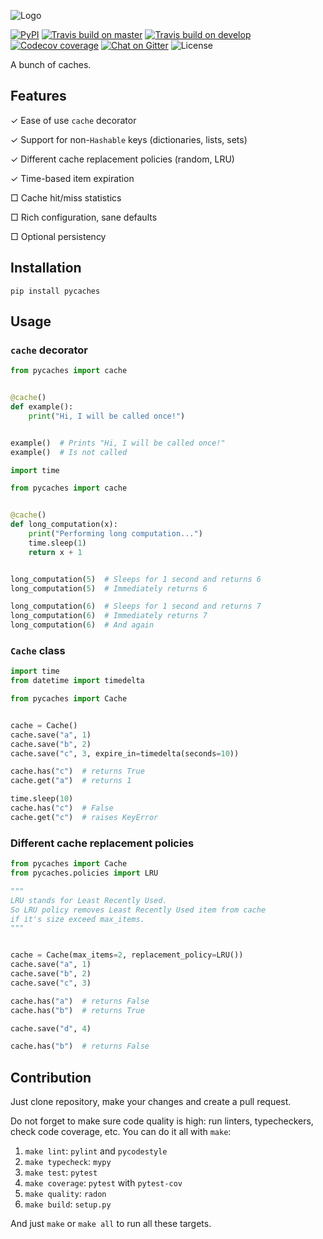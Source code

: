 ![Logo](https://raw.githubusercontent.com/codingjerk/pycaches/master/assets/social.png)

[![PyPI](https://img.shields.io/pypi/v/pycaches?style=flat-square)](https://pypi.org/project/pycaches/)
[![Travis build on master](https://img.shields.io/travis/codingjerk/pycaches/master?style=flat-square)](https://travis-ci.org/github/codingjerk/pycaches)
[![Travis build on develop](https://img.shields.io/travis/codingjerk/pycaches/develop?label=develop&style=flat-square)](https://travis-ci.org/github/codingjerk/pycaches)
[![Codecov coverage](https://img.shields.io/codecov/c/gh/codingjerk/pycaches/develop?token=VHP5IBJTDJ&style=flat-square)](https://codecov.io/gh/codingjerk/pycaches/)
[![Chat on Gitter](https://img.shields.io/gitter/room/codingjerk/pycaches?style=flat-square)](https://gitter.im/codingjerk/pycaches)
![License](https://img.shields.io/pypi/l/pycaches?style=flat-square)

A bunch of caches.

## Features

✓ Ease of use `cache` decorator

✓ Support for non-`Hashable` keys (dictionaries, lists, sets)

✓ Different cache replacement policies (random, LRU)

✓ Time-based item expiration

□ Cache hit/miss statistics

□ Rich configuration, sane defaults

□ Optional persistency

## Installation

```shell
pip install pycaches
```

## Usage

### `cache` decorator

```python
from pycaches import cache


@cache()
def example():
    print("Hi, I will be called once!")


example()  # Prints "Hi, I will be called once!"
example()  # Is not called
```

```python
import time

from pycaches import cache


@cache()
def long_computation(x):
    print("Performing long computation...")
    time.sleep(1)
    return x + 1


long_computation(5)  # Sleeps for 1 second and returns 6
long_computation(5)  # Immediately returns 6

long_computation(6)  # Sleeps for 1 second and returns 7
long_computation(6)  # Immediately returns 7
long_computation(6)  # And again
```

### `Cache` class

```python
import time
from datetime import timedelta

from pycaches import Cache


cache = Cache()
cache.save("a", 1)
cache.save("b", 2)
cache.save("c", 3, expire_in=timedelta(seconds=10))

cache.has("c")  # returns True
cache.get("a")  # returns 1

time.sleep(10)
cache.has("c")  # False
cache.get("c")  # raises KeyError
```

### Different cache replacement policies

```python
from pycaches import Cache
from pycaches.policies import LRU

"""
LRU stands for Least Recently Used.
So LRU policy removes Least Recently Used item from cache
if it's size exceed max_items.
"""


cache = Cache(max_items=2, replacement_policy=LRU())
cache.save("a", 1)
cache.save("b", 2)
cache.save("c", 3)

cache.has("a")  # returns False
cache.has("b")  # returns True

cache.save("d", 4)

cache.has("b")  # returns False
```

## Contribution

Just clone repository, make your changes and create a pull request.

Do not forget to make sure code quality is high: run linters, typecheckers, check code coverage, etc. You can do it all with `make`:

1. `make lint`: `pylint` and `pycodestyle`
1. `make typecheck`: `mypy`
1. `make test`: `pytest`
1. `make coverage`: `pytest` with `pytest-cov`
1. `make quality`: `radon`
1. `make build`: `setup.py`

And just `make` or `make all` to run all these targets.
